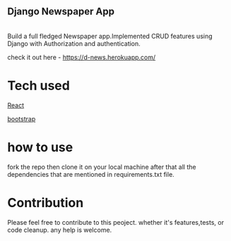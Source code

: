 ## Django Newspaper App
<br/>
Build a full fledged Newspaper app.Implemented CRUD features using Django with Authorization and authentication.

check it out here - https://d-news.herokuapp.com/

# Tech used
[React](https://github.com/django)

[bootstrap](https://github.com/bootsrtap)



# how to use
fork the repo then clone it on your local machine after that all the dependencies that are mentioned in requirements.txt file.
# Contribution
Please feel free to contribute to this peoject.
whether it's features,tests, or code cleanup.
any help is welcome.
